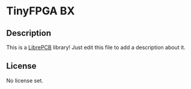 # TinyFPGA BX

## Description

This is a [LibrePCB](https://librepcb.org) library!
Just edit this file to add a description about it.

## License

No license set.
